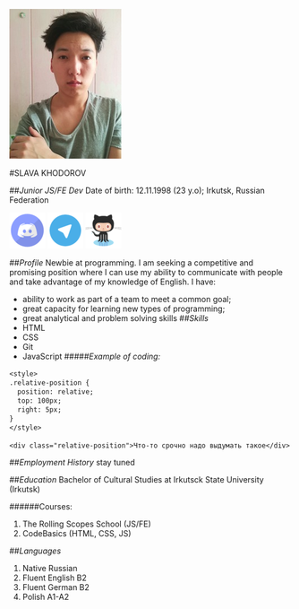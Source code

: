 ![avatar](cv.ava.jpg)

#SLAVA KHODOROV

##_Junior JS/FE Dev_
Date of birth: 12.11.1998 (23 y.o); 
Irkutsk, Russian Federation

[![Discord](ds64.png)](https://discord.gg/J8yp55yG) [![Telegram](tg64.png)](https://t.me/slavacalatrava) [![Github](gt64.png)](https://github.com/SlavaCho)

##_Profile_
Newbie at programming. I am seeking a competitive and promising position where I can use my ability to communicate with people and take advantage of my knowledge of English. 
I have: 
* ability to work as part of a team to meet a common goal;
* great capacity for learning new types of programming;
* great analytical and problem solving skills
##_Skills_
* HTML
* CSS
* Git
* JavaScript
#####_Example of coding:_
``` 
<style>
.relative-position {
  position: relative;
  top: 100px;
  right: 5px;
}
</style>

<div class="relative-position">Что-то срочно надо выдумать такое</div>
```
##_Employment History_
stay tuned

##_Education_
Bachelor of Cultural Studies at Irkutsck State University (Irkutsk)

######Courses:
1. The Rolling Scopes School (JS/FE)
2. CodeBasics (HTML, CSS, JS)

##_Languages_
1. Native Russian
2. Fluent English B2
3. Fluent German B2
4. Polish A1-A2
